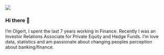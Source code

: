 

![](https://user-images.githubusercontent.com/92058117/162070147-b8c43d5a-2d11-40d7-b5b0-94d3e336650b.png)
### Hi there 👋

I’m Olgert, I spent the last 7 years working in Finance.  Recently I was an Investor Relations Associate for Private Equity and Hedge Funds.  I’m love data, statistics and am passionate about changing peoples perception about banking/finance. 


<!--
**OlgertHasko/OlgertHasko** is a ✨ _special_ ✨ repository because its `README.md` (this file) appears on your GitHub profile.

Here are some ideas to get you started:

- 🔭 I’m currently working on ...
- 🌱 I’m currently learning ...
- 👯 I’m looking to collaborate on ...
- 🤔 I’m looking for help with ...
- 💬 Ask me about ...
- 📫 How to reach me: ...
- 😄 Pronouns: ...
- ⚡ Fun fact: ...
-->
